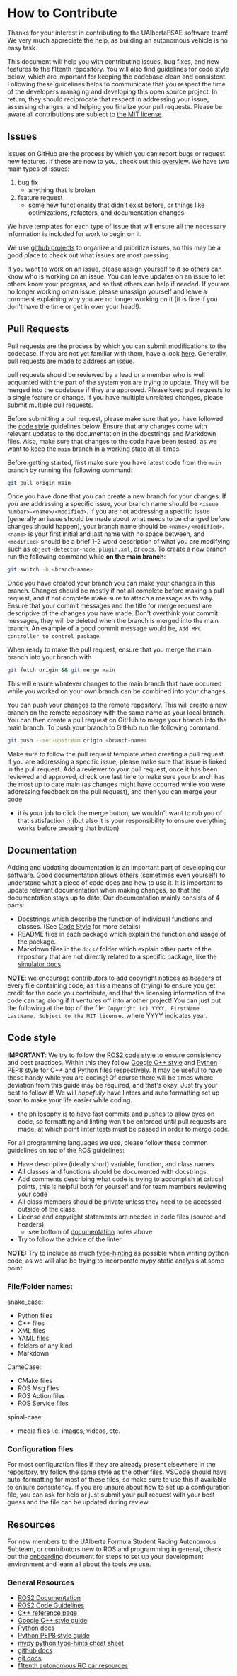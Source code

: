 # How to Contribute

Thanks for your interest in contributing to the UAlbertaFSAE software team! We very much appreciate the help, as building an autonomous vehicle is no easy task.

This document will help you with contributing issues, bug fixes, and new features to the f1tenth repository. You will also find guidelines for code style below, which are important for keeping the codebase clean and consistent. Following these guidelines helps to communicate that you respect the time of the developers managing and developing this open source project. In return, they should reciprocate that respect in addressing your issue, assessing changes, and helping you finalize your pull requests. Please be aware all contributions are subject to [the MIT license](../LICENSE).

## Issues

Issues on GitHub are the process by which you can report bugs or request new features. If these are new to you, check out this [overview](https://docs.github.com/en/issues/tracking-your-work-with-issues/about-issues). We have two main types of issues:
1. bug fix
    - anything that is broken
2. feature request
    - some new functionality that didn't exist before, or things like optimizations, refactors, and documentation changes

We have templates for each type of issue that will ensure all the necessary information is included for work to begin on it.

We use [github projects](https://docs.github.com/en/issues/planning-and-tracking-with-projects/learning-about-projects/about-projects) to organize and prioritize issues, so this may be a good place to check out what issues are most pressing.

If you want to work on an issue, please assign yourself to it so others can know who is working on an issue. You can leave updates on an issue to let others know your progress, and so that others can help if needed. If you are no longer working on an issue, please unassign yourself and leave a comment explaining why you are no longer working on it (it is fine if you don't have the time or get in over your head!).

## Pull Requests

Pull requests are the process by which you can submit modifications to the codebase. If you are not yet familiar with them, have a look [here](https://docs.github.com/en/pull-requests/collaborating-with-pull-requests/proposing-changes-to-your-work-with-pull-requests/about-pull-requests). Generally, pull requests are made to address an [issue](#issues).

pull requests should be reviewed by a lead or a member who is well acquanted with the part of the system you are trying to update. They will be merged into the codebase if they are approved. Please keep pull requests to a single feature or change. If you have multiple unrelated changes, please submit multiple pull requests.

Before submitting a pull request, please make sure that you have followed the [code style](#code-style) guidelines below. Ensure that any changes come with relevant updates to the documentation in the docstrings and Markdown files. Also, make sure that changes to the code have been tested, as we want to keep the `main` branch in a working state at all times.

Before getting started, first make sure you have latest code from the `main` branch by running the following command:
```bash
git pull origin main
```

Once you have done that you can create a new branch for your changes. If you are addressing a specific issue, your branch name should be `<issue number>-<name>/<modified>`. If you are not addressing a specific issue (generally an issue should be made about what needs to be changed before changes should happen), your branch name should be `<name>/<modified>`. `<name>` is your first initial and last name with no space between, and `<modified>` should be a brief 1-2 word description of what you are modifying such as `object-detector-node`, `plugin.xml`, or `docs`. To create a new branch run the following command while **on the main branch**:
```bash
git switch -b <branch-name>
```

Once you have created your branch you can make your changes in this branch. Changes should be mostly if not all complete before making a pull request, and if not complete make sure to attach a message as to why. Ensure that your commit messages and the title for merge request are descriptive of the changes you have made. Don't overthink your commit messages, they will be deleted when the branch is merged into the main branch. An example of a good commit message would be, `Add MPC controller to control package`.

When ready to make the pull request, ensure that you merge the main branch into your branch with
```bash
git fetch origin && git merge main
```
This will ensure whatever changes to the main branch that have occurred while you worked on your own branch can be combined into your changes.

You can push your changes to the remote repository. This will create a new branch on the remote repository with the same name as your local branch. You can then create a pull request on GitHub to merge your branch into the main branch. To push your branch to GitHub run the following command:
```bash
git push --set-upstream origin <branch-name>
```

Make sure to follow the pull request template when creating a pull request. If you are addressing a specific issue, please make sure that issue is linked in the pull request. Add a reviewer to your pull request, once it has been reviewed and approved, check one last time to make sure your branch has the most up to date main (as changes might have occurred while you were addressing feedback on the pull request), and then you can merge your code
- it is your job to click the merge button, we wouldn't want to rob you of that satisfaction ;) (but also it is your responsibility to ensure everything works before pressing that button)

## Documentation

Adding and updating documentation is an important part of developing our software. Good documentation allows others (sometimes even yourself) to understand what a piece of code does and how to use it. It is important to update relevant documentation when making changes, so that the documentation stays up to date. Our documentation mainly consists of 4 parts:
- Docstrings which describe the function of individual functions and classes. (See [Code Style](#code-style) for more details)
- README files in each package which explain the function and usage of the package.
- Markdown files in the `docs/` folder which explain other parts of the repository that are not directly related to a specific package, like the [simulator docs](SIMULATOR.md)

**NOTE**: we encourage contributors to add copyright notices as headers of every file containing code, as it is a means of (trying) to ensure you get credit for the code you contribute, and that the licensing information of the code can tag along if it ventures off into another project! You can just put the following at the top of the file:
`Copyright (c) YYYY, FirstName LastName. Subject to the MIT license.`
where YYYY indicates year.

## Code style

**IMPORTANT**: We try to follow the [ROS2 code style](https://docs.ros.org/en/humble/The-ROS2-Project/Contributing/Code-Style-Language-Versions.html) to ensure consistency and best practices. Within this they follow [Google C++ style](https://google.github.io/styleguide/cppguide.html#The__define_Guard) and [Python PEP8 style](https://peps.python.org/pep-0008/) for C++ and Python files respectively. It may be useful to have these handy while you are coding! Of course there will be times where deviation from this guide may be required, and that's okay. Just try your best to follow it! We will *hopefully* have linters and auto formatting set up soon to make your life easier while coding.
- the philosophy is to have fast commits and pushes to allow eyes on code, so formatting and linting won't be enforced until pull requests are made, at which point linter tests must be passed in order to merge code.

For all programming languages we use, please follow these common guidelines on top of the ROS guidelines:
- Have descriptive (ideally short) variable, function, and class names.
- All classes and functions should be documented with docstrings.
- Add comments describing what code is trying to accomplish at critical points, this is helpful both for yourself and for team members reviewing your code
- All class members should be private unless they need to be accessed outside of the class.
- License and copyright statements are needed in code files (source and headers).
    - see bottom of [documentation](#documentation) notes above
- Try to follow the advice of the linter.

**NOTE:** Try to include as much [type-hinting](https://mypy.readthedocs.io/en/stable/cheat_sheet_py3.html) as possible when writing python code, as we will also be trying to incorporate mypy static analysis at some point.

### File/Folder names:
snake_case:
- Python files
- C++ files
- XML files
- YAML files
- folders of any kind
- Markdown

CameCase:
- CMake files
- ROS Msg files
- ROS Action files
- ROS Service files

spinal-case:
- media files i.e. images, videos, etc.

### Configuration files

For most configuration files if they are already present elsewhere in the repository, try follow the same style as the other files. VSCode should have auto-formatting for most of these files, so make sure to use this if available to ensure consistency. If you are unsure about how to set up a configuration file, you can ask for help or just submit your pull request with your best guess and the file can be updated during review.

## Resources
For new members to the UAlberta Formula Student Racing Autonomous Subteam, or contributors new to ROS and programming in general, check out the [onboarding](ONBOARDING.md) document for steps to set up your development environment and learn all about the tools we use.

### General Resources
- [ROS2 Documentation](https://docs.ros.org/en/humble/index.html)
- [ROS2 Code Guidelines](https://docs.ros.org/en/humble/The-ROS2-Project/Contributing/Code-Style-Language-Versions.html)
- [C++ reference page](https://cplusplus.com/)
- [Google C++ style guide](https://google.github.io/styleguide/cppguide.html#The__define_Guard)
- [Python docs](https://www.python.org/doc/)
- [Python PEP8 style guide](https://peps.python.org/pep-0008/#introduction)
- [mypy python type-hints cheat sheet](https://mypy.readthedocs.io/en/stable/cheat_sheet_py3.html)
- [github docs](https://docs.github.com/en)
- [git docs](https://git-scm.com/doc)
- [f1tenth autonomous RC car resources](https://f1tenth.org/index.html)
